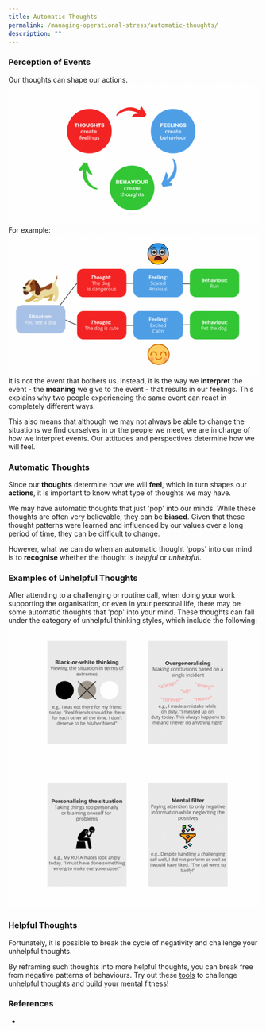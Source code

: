 ```yaml
---
title: Automatic Thoughts
permalink: /managing-operational-stress/automatic-thoughts/
description: ""
---
```

### Perception of Events
Our thoughts can shape our actions.
![](/images/thoughts%20-_%20feelings%20-_%20behaviour.png)
For example:
![](/images/example.png)
It is not the event that bothers us. Instead, it is the way we **interpret** the event - the **meaning** we give to the event - that results in our feelings. This explains why two people experiencing the same event can react in completely different ways. 

This also means that although we may not always be able to change the situations we find ourselves in or the people we meet, we are in charge of how we interpret events. Our attitudes and perspectives determine how we will feel.

### Automatic Thoughts
Since our **thoughts** determine how we will **feel**, which in turn shapes our **actions**, it is important to know what type of thoughts we may have.

We may have automatic thoughts that just 'pop' into our minds. While these thoughts are often very believable, they can be **biased**. Given that these thought patterns were learned and influenced by our values over a long period of time, they can be difficult to change.

However, what we can do when an automatic thought 'pops' into our mind is to **recognise** whether the thought is *helpful* or *unhelpful*. 

### Examples of Unhelpful Thoughts
After attending to a challenging or routine call, when doing your work supporting the organisation, or even in your personal life, there may be some automatic thoughts that 'pop' into your mind. These thoughts can fall under the category of unhelpful thinking styles, which include the following:
![](/images/unhelpful%20thoughts%20examples%201.png)![](/images/unhelpful%20thoughts%20examples%202.png)

### Helpful Thoughts
Fortunately, it is possible to break the cycle of negativity and challenge your unhelpful thoughts.

By reframing such thoughts into more helpful thoughts, you can break free from negative patterns of behaviours. Try out these [tools](/being-a-resilient-responder/mental-fitness) to challenge unhelpful thoughts and build your mental fitness! 

### References
*